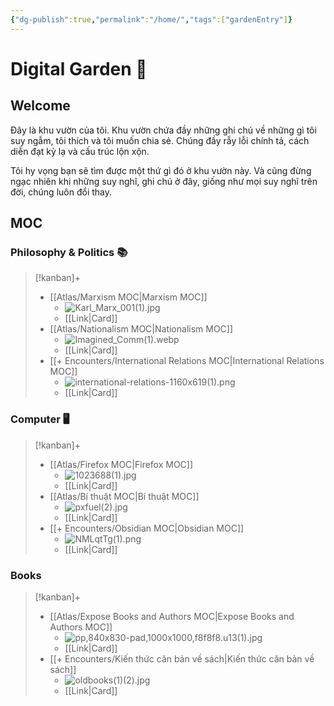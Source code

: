 ```yaml
---
{"dg-publish":true,"permalink":"/home/","tags":["gardenEntry"]}
---
```


# Digital Garden 🏡
## Welcome
Đây là khu vườn của tôi. Khu vườn chứa đầy những ghi chú về những gì tôi suy ngẫm, tôi thích và tôi muốn chia sẻ. Chúng đầy rẫy lỗi chính tả, cách diễn đạt kỳ lạ và cấu trúc lộn xộn.

Tôi hy vọng bạn sẽ tìm được một thứ gì đó ở khu vườn này. Và cũng đừng ngạc nhiên khi những suy nghĩ, ghi chú ở đây, giống như mọi suy nghĩ trên đời, chúng luôn đổi thay.

## MOC

### Philosophy & Politics 📚
> [!kanban]+
> - [[Atlas/Marxism MOC\|Marxism MOC]]
> 	- ![Karl_Marx_001(1).jpg](/img/user/Extras/Images/Karl_Marx_001(1).jpg)
> 	- [[Link\|Card]]
> - [[Atlas/Nationalism MOC\|Nationalism MOC]]
> 	- ![Imagined_Comm(1).webp](/img/user/Extras/Images/Imagined_Comm(1).webp)
> 	- [[Link\|Card]]
> - [[+ Encounters/International Relations MOC\|International Relations MOC]]
> 	- ![international-relations-1160x619(1).png](/img/user/Extras/Images/international-relations-1160x619(1).png)
> 	- [[Link\|Card]]


### Computer 🖥️
> [!kanban]+ 
> - [[Atlas/Firefox MOC\|Firefox MOC]] 
> 	- ![1023688(1).jpg](/img/user/Extras/Images/1023688(1).jpg)
> 	- [[Link\|Card]]
> - [[Atlas/Bí thuật MOC\|Bí thuật MOC]]
> 	- ![pxfuel(2).jpg](/img/user/Extras/Images/pxfuel(2).jpg)
> 	- [[Link\|Card]]
> - [[+ Encounters/Obsidian MOC\|Obsidian MOC]]
> 	- ![NMLqtTg(1).png](/img/user/Extras/Images/NMLqtTg(1).png)
> 	- [[Link\|Card]]

### Books
> [!kanban]+ 
> - [[Atlas/Expose Books and Authors MOC\|Expose Books and Authors MOC]] 
> 	- ![pp,840x830-pad,1000x1000,f8f8f8.u13(1).jpg](/img/user/Extras/Images/pp,840x830-pad,1000x1000,f8f8f8.u13(1).jpg)
> 	- [[Link\|Card]]
> - [[+ Encounters/Kiến thức căn bản về sách\|Kiến thức căn bản về sách]] 
> 	- ![oldbooks(1)(2).jpg](/img/user/Extras/Images/oldbooks(1)(2).jpg)
> 	- [[Link\|Card]]


